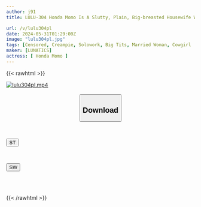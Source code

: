 ```yaml
---
author: j91
title: LULU-304 Honda Momo Is A Slutty, Plain, Big-breasted Housewife Who Calls A Brothel To Get Revenge On Her Husband For Going To Soaplands, But Instead Gets A Brand New Virgin With No Popularity And A Premature Ejaculation Problem, So She Gives Him A 24-hour Aphrodisiac To Keep Him Erect And Makes Him Cum Inside Her Repeatedly In A Cowgirl Position Until He's Satisfied.

url: /v/lulu304pl
date: 2024-05-31T01:29:00Z
image: "lulu304pl.jpg"
tags: [Censored, Creampie, Solowork, Big Tits, Married Woman, Cowgirl	]
maker: [LUNATICS]
actress: [ Honda Momo ]
---
```



{{< rawhtml >}}

<div class="video" data-videoid="p40OgV8Dpphr9Z1">
    <a href="javascript:;">
        <img src="/v/lulu304pl/lulu304pl.jpg" width="WIDTH" height="HEIGHT" alt="lulu304pl.mp4" loading="lazy">
    </a>
</div>

<script type="text/javascript" src="https://j91.asia/asset/on-demand-st.js"></script>

<br>
  <link rel="stylesheet" href="https://j91.asia/asset/bs5.css">
  
  <center>
  <button class="btn btn-primary" type="button" data-bs-toggle="collapse" data-bs-target=".multi-collapse" aria-expanded="false" aria-controls="multiCollapseExample1 multiCollapseExample2"><h2>Download</h2></button></center>
</p>
<div class="row">
  <div class="col">
    <div class="collapse multi-collapse" id="multiCollapseExample1">
      <div class="card card-body">
	      	      <br>
<div class="buttons">  
<p><a href="/v/lulu304pl/st.html" target="_blank"><button class="btn-hover color-3"><i class="fa fa-download"></i> ST</button></a></p></div>
    </div>
  </div>
</div>
  <div class="col">
    <div class="collapse multi-collapse" id="multiCollapseExample2">
      <div class="card card-body">
	      <br>
<div class="buttons">
<p><a href="/v/lulu304pl/sw.html" target="_blank"><button class="btn-hover color-2"><i class="fa fa-download"></i> SW</button></a></p></div>
<br><br>
      </div>
    </div>
  </div>
</div>

{{< /rawhtml >}}